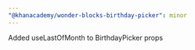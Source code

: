 ```yaml
---
"@khanacademy/wonder-blocks-birthday-picker": minor
---
```


Added useLastOfMonth to BirthdayPicker props
